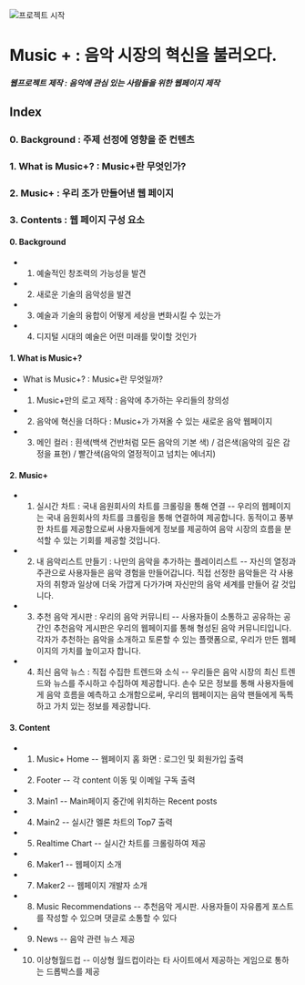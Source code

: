 ![프로젝트 시작](https://github.com/사용자이름/레포지토리/raw/main/images/logo.png)
# Music + : 음악 시장의 혁신을 불러오다. 
##### 웹프로젝트 제작 : 음악에 관심 있는 사람들을 위한 웹페이지 제작
## Index
### 0. Background : 주제 선정에 영향을 준 컨텐츠
### 1. What is Music+? : Music+란 무엇인가?
### 2. Music+ : 우리 조가 만들어낸 웹 페이지
### 3. Contents : 웹 페이지 구성 요소

#### 0. Background
- 1) 예술적인 창조력의 가능성을 발견
- 2) 새로운 기술의 음악성을 발견
- 3) 예술과 기술의 융합이 어떻게 세상을 변화시킬 수 있는가
- 4) 디지털 시대의 예술은 어떤 미래를 맞이할 것인가

#### 1. What is Music+?
- What is Music+? : Music+란 무엇일까?
- 1) Music+만의 로고 제작 : 음악에 추가하는 우리들의 창의성
- 2) 음악에 혁신을 더하다 : Music+가 가져올 수 있는 새로운 음악 웹페이지
- 3) 메인 컬러 : 흰색(백색 건반처럼 모든 음악의 기본 색) / 검은색(음악의 깊은 감정을 표현) / 빨간색(음악의 열정적이고 넘치는 에너지)


#### 2. Music+
- 1) 실시간 차트 : 국내 음원회사의 차트를 크롤링을 통해 연결
-- 우리의 웹페이지는 국내 음원회사의 차트를 크롤링을 통해 연결하여 제공합니다. 동적이고 풍부한 차트를 제공함으로써 사용자들에게 정보를 제공하여 음악 시장의 흐름을 분석할 수 있는 기회를 제공할 것입니다.

- 2) 내 음악리스트 만들기 : 나만의 음악을 추가하는 플레이리스트
-- 자신의 열정과 주관으로 사용자들은 음악 경험을 만들어갑니다. 직접 선정한 음악들은 각 사용자의 취향과 일상에 더욱 가깝게 다가가며 자신만의 음악 세계를 만들어 갈 것입니다.

- 3) 추천 음악 게시판 : 우리의 음악 커뮤니티
-- 사용자들이 소통하고 공유하는 공간인 추천음악 게시판은 우리의 웹페이지를 통해 형성된 음악 커뮤니티입니다. 각자가 추천하는 음악을 소개하고 토론할 수 있는 플랫폼으로, 우리가 만든 웹페이지의 가치를 높이고자 합니다.

- 4) 최신 음악 뉴스 : 직접 수집한 트렌드와 소식
-- 우리들은 음악 시장의 최신 트렌드와 뉴스를 주시하고 수집하여 제공합니다. 손수 모은 정보를 통해 사용자들에게 음악 흐름을 예측하고 소개함으로써, 우리의 웹페이지는 음악 팬들에게 독특하고 가치 있는 정보를 제공합니다.



#### 3. Content
- 1) Music+ Home
-- 웹페이지 홈 화면 : 로그인 및 회원가입 출력

- 2) Footer
-- 각 content 이동 및 이메일 구독 출력

- 3) Main1
-- Main페이지 중간에 위치하는 Recent posts

- 4) Main2
-- 실시간 멜론 차트의 Top7 출력

- 5) Realtime Chart
-- 실시간 차트를 크롤링하여 제공

- 6) Maker1 
-- 웹페이지 소개

- 7) Maker2
-- 웹페이지 개발자 소개

- 8) Music Recommendations
-- 추천음악 게시판. 사용자들이 자유롭게 포스트를 작성할 수 있으며 댓글로 소통할 수 있다

- 9) News
-- 음악 관련 뉴스 제공

- 10) 이상형월드컵
-- 이상형 월드컵이라는 타 사이트에서 제공하는 게임으로 통하는 드롭박스를 제공

